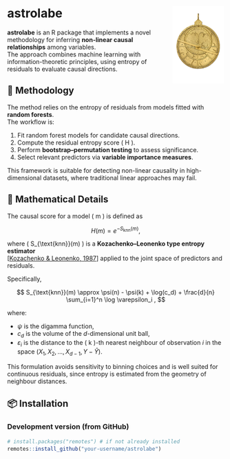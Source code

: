 # astrolabe <img src="man/figures/logo.png" align="right" width="120" />

**astrolabe** is an R package that implements a novel methodology for inferring **non-linear causal relationships** among variables.  
The approach combines machine learning with information-theoretic principles, using entropy of residuals to evaluate causal directions.

## 🔬 Methodology

The method relies on the entropy of residuals from models fitted with **random forests**.  
The workflow is:

1. Fit random forest models for candidate causal directions.  
2. Compute the residual entropy score \( H \).  
3. Perform **bootstrap–permutation testing** to assess significance.  
4. Select relevant predictors via **variable importance measures**.  

This framework is suitable for detecting non-linear causality in high-dimensional datasets, where traditional linear approaches may fail.

## 📐 Mathematical Details

The causal score for a model \( m \) is defined as

$$
H(m) = e^{-S_{\text{knn}}(m)} ,
$$

where \( S_{\text{knn}}(m) \) is a **Kozachenko–Leonenko type entropy estimator**  
\[[Kozachenko & Leonenko, 1987](https://doi.org/10.1007/BF01066342)\] applied to the joint space of predictors and residuals.  

Specifically,

$$
S_{\text{knn}}(m) \approx \psi(n) - \psi(k) + \log(c_d) + \frac{d}{n} \sum_{i=1}^n \log \varepsilon_i ,
$$

where:
- $\psi$ is the digamma function,  
- $c_d$ is the volume of the $d$-dimensional unit ball,  
- $\varepsilon_i$ is the distance to the \( k \)-th nearest neighbour of observation $i$
  in the space $(X_1, X_2, ..., X_{d-1}, Y - \hat{Y})$.  

This formulation avoids sensitivity to binning choices and is well suited for continuous residuals, since entropy is estimated from the geometry of neighbour distances.

## 📦 Installation

### Development version (from GitHub)
```r
# install.packages("remotes") # if not already installed
remotes::install_github("your-username/astrolabe")

